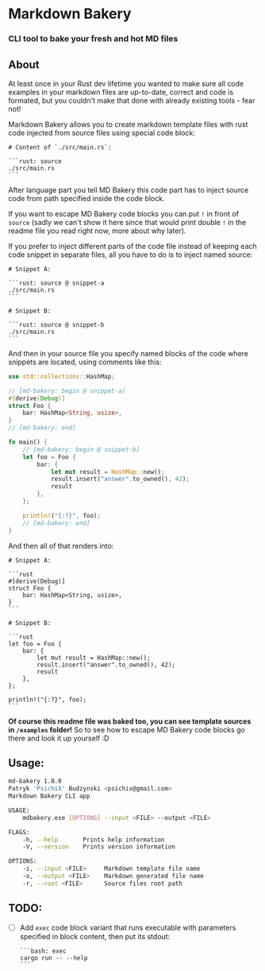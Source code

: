 # Markdown Bakery
### CLI tool to bake your fresh and hot MD files

## About
At least once in your Rust dev lifetime you wanted to make sure all code examples
in your markdown files are up-to-date, correct and code is formated, but you
couldn't make that done with already existing tools - fear not!

Markdown Bakery allows you to create markdown template files with rust code
injected from source files using special code block:

    # Content of `./src/main.rs`:

    ```rust: source
    ./src/main.rs
    ```

After language part you tell MD Bakery this code part has to inject source code from path specified inside the code block.

If you want to escape MD Bakery code blocks you can put `!` in front of `source` (sadly we can't show it here since that would print double `!` in the readme file you read right now, more about why later).

If you prefer to inject different parts of the code file instead of keeping each code snippet in separate files, all you have to do is to inject named source:

    # Snippet A:

    ```rust: source @ snippet-a
    ./src/main.rs
    ```

    # Snippet B:

    ```rust: source @ snippet-b
    ./src/main.rs
    ```

And then in your source file you specify named blocks of the code where snippets are located, using comments like this:

```rust
use std::collections::HashMap;

// [md-bakery: begin @ snippet-a]
#[derive(Debug)]
struct Foo {
    bar: HashMap<String, usize>,
}
// [md-bakery: end]

fn main() {
    // [md-bakery: begin @ snippet-b]
    let foo = Foo {
        bar: {
            let mut result = HashMap::new();
            result.insert("answer".to_owned(), 42);
            result
        },
    };

    println!("{:?}", foo);
    // [md-bakery: end]
}
```

And then all of that renders into:

    # Snippet A:

    ```rust
    #[derive(Debug)]
    struct Foo {
        bar: HashMap<String, usize>,
    }
    ```

    # Snippet B:

    ```rust
    let foo = Foo {
        bar: {
            let mut result = HashMap::new();
            result.insert("answer".to_owned(), 42);
            result
        },
    };
    
    println!("{:?}", foo);
    ```

**Of course this readme file was baked too, you can see template sources in `/examples` folder!**
So to see how to escape MD Bakery code blocks go there and look it up yourself :D

## Usage:
```bash
md-bakery 1.0.0
Patryk 'PsichiX' Budzynski <psichix@gmail.com>
Markdown Bakery CLI app

USAGE:
    mdbakery.exe [OPTIONS] --input <FILE> --output <FILE>

FLAGS:
    -h, --help       Prints help information
    -V, --version    Prints version information

OPTIONS:
    -i, --input <FILE>     Markdown template file name
    -o, --output <FILE>    Markdown generated file name
    -r, --root <FILE>      Source files root path
```

## TODO:
- [ ] Add `exec` code block variant that runs executable with parameters specified in block content, then put its stdout:

      ```bash: exec
      cargo run -- --help
      ```
